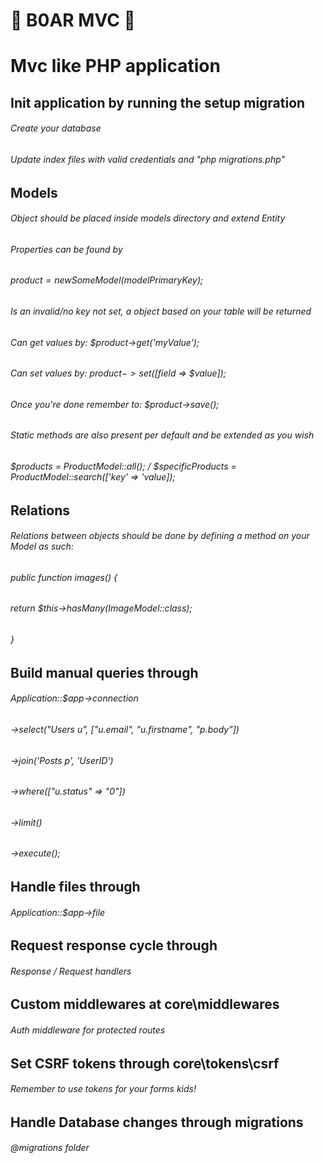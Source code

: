 # 🐗 B0AR MVC 🐗
# Mvc like PHP application

## Init application by running the setup migration 
###### Create your database
###### Update index files with valid credentials and "php migrations.php"

## Models
###### Object should be placed inside models directory and extend Entity
###### Properties can be found by
###### $product = new SomeModel($modelPrimaryKey);
###### Is an invalid/no key not set, a object based on your table will be returned
###### Can get values by: $product->get('myValue');
###### Can set values by: $product->set([$field => $value]);
###### Once you're done remember to: $product->save();
###### Static methods are also present per default and be extended as you wish
###### $products = ProductModel::all(); / $specificProducts = ProductModel::search(['key' => 'value]);

## Relations
###### Relations between objects should be done by defining a method on your Model as such:
###### public function images() {
######     return $this->hasMany(ImageModel::class);
###### }

## Build manual queries through 
###### Application::$app->connection
###### ->select("Users u", ["u.email", "u.firstname", "p.body"])
###### ->join('Posts p', 'UserID')
###### ->where(["u.status" => "0"])
###### ->limit()
###### ->execute();

## Handle files through 
###### Application::$app->file

## Request response cycle through 

###### Response / Request handlers

## Custom middlewares at core\middlewares

###### Auth middleware for protected routes

## Set CSRF tokens through core\tokens\csrf

###### Remember to use tokens for your forms kids!

## Handle Database changes through migrations

###### @migrations folder
